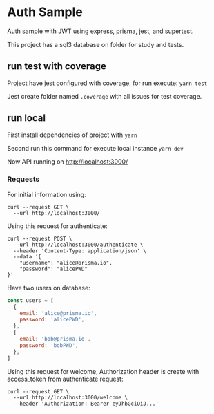 # Auth Sample

Auth sample with JWT using express, prisma, jest, and supertest.

This project has a sql3 database on folder for study and tests.

## run test with coverage

Project have jest configured with coverage, for run execute: `yarn test`

Jest create folder named `.coverage` with all issues for test coverage.

## run local

First install dependencies of project with `yarn`

Second run this command for execute local instance `yarn dev`

Now API running on [http://localhost:3000/](http://localhost:3000/)

### Requests

For initial information using:

```
curl --request GET \
  --url http://localhost:3000/
```

Using this request for authenticate:

```
curl --request POST \
  --url http://localhost:3000/authenticate \
  --header 'Content-Type: application/json' \
  --data '{
	"username": "alice@prisma.io",
	"password": "alicePWD"
}'
```

Have two users on database:
```javascript
const users = [
  {
    email: 'alice@prisma.io',
    password: 'alicePWD',
  },
  {
    email: 'bob@prisma.io',
    password: 'bobPWD',
  },
]
```

Using this request for welcome, Authorization header is create with access_token from authenticate request:

```
curl --request GET \
  --url http://localhost:3000/welcome \
  --header 'Authorization: Bearer eyJhbGciOiJ...'
```
